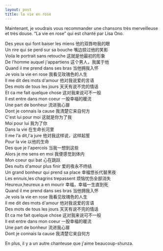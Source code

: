 ```yaml
---
layout: post
title: la vie en rose
---
```


<p>Maintenant, je voudrais vous recommander une chansons très merveilleuse et très douse.  &#8220;La vie en rose&#8221; qui est chanté par Lisa Ono.</p>
<p>Des yeux qui font baiser les miens 他的双唇吻我的眼<br />Un rire qui se perd sur sa bouche 嘴边掠过他的笑影<br />Voila le portrait sans retouche 这就是他最初的形象<br />De l&#39;homme auquel j&#39;appartiens 这个男人，我属于他<br />Quand il me prend dans ses bras 当他拥我入怀<br />Je vois la vie en rose 我看见玫瑰色的人生<br />ll me dit des mots d&#39;amour 他对我说爱的言语<br />Des mots de tous les jours 天天有说不完的情话<br />Et ca me fait quelque chose 这对我来说可不一般<br />ll est entre dans mon coeur 一股幸福的暖流<br />Une part de bonheur 流进我心扉<br />Dont je connais la cause 我清楚它来自何方<br />C&#39;est lui pour moi 这就是你为了我<br />Moi pour lui 我为了你<br />Dans la vie 在生命长河里<br />ll me l&#39;a dit,l&#39;a jure 他对我这样说，这样起誓<br />Pour la vie 以他的生命<br />Des que je l&#39;apercois 当我一想到这些<br />Alors je me sens en moi 我便感觉到体内<br />Mon coeur qui bat 心在跳跃<br />Des nuits d&#39;amour plus finir 爱的夜永不终结<br />Un grand bonheur qui prend sa place 幸福悠长代替黑夜<br />Les ennuis,les chagrins trepassent 烦恼忧伤全部消失<br />Heureux,heureux a en mourir 幸福，幸福一生直到死<br />Quand il me prend dans ses bras 当他拥我入怀<br />Je vois la vie en rose 我看见玫瑰色的人生<br />ll me dit des mots d&#39;amour 他对我说爱的言语<br />Des mots de tous les jours 天天有说不完的情话<br />Et ca me fait quelque chose 这对我来说可不一般<br />ll est entre dans mon coeur 一股幸福的暖流<br />Une part de bonheur 流进我心扉<br />Dont je connais la cause 我清楚它来自何方</p>
<p>En plus, il y a un autre chanteuse que j&#39;aime beaucoup-shunza.</p>
